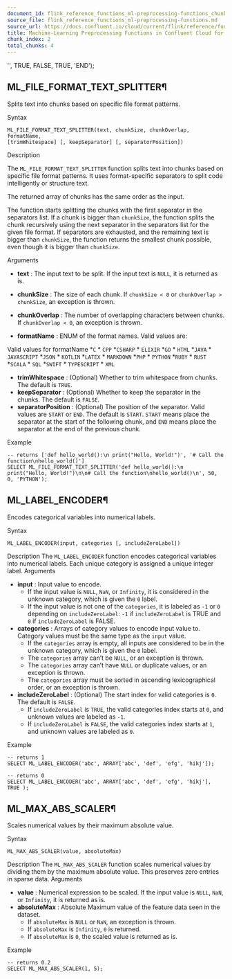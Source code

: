 ```yaml
---
document_id: flink_reference_functions_ml-preprocessing-functions_chunk_2
source_file: flink_reference_functions_ml-preprocessing-functions.md
source_url: https://docs.confluent.io/cloud/current/flink/reference/functions/ml-preprocessing-functions.html
title: Machine-Learning Preprocessing Functions in Confluent Cloud for Apache Flink
chunk_index: 2
total_chunks: 4
---
```


'', TRUE, FALSE, TRUE, 'END');

## ML_FILE_FORMAT_TEXT_SPLITTER¶

Splits text into chunks based on specific file format patterns.

Syntax

    ML_FILE_FORMAT_TEXT_SPLITTER(text, chunkSize, chunkOverlap, formatName,
    [trimWhitespace] [, keepSeparator] [, separatorPosition])

Description

The `ML_FILE_FORMAT_TEXT_SPLITTER` function splits text into chunks based on specific file format patterns. It uses format-specific separators to split code intelligently or structure text.

The returned array of chunks has the same order as the input.

The function starts splitting the chunks with the first separator in the separators list. If a chunk is bigger than `chunkSize`, the function splits the chunk recursively using the next separator in the separators list for the given file format. If separators are exhausted, and the remaining text is bigger than `chunkSize`, the function returns the smallest chunk possible, even though it is bigger than `chunkSize`.

Arguments

* **text** : The input text to be split. If the input text is `NULL`, it is returned as is.

* **chunkSize** : The size of each chunk. If `chunkSize < 0` or `chunkOverlap > chunkSize`, an exception is thrown.

* **chunkOverlap** : The number of overlapping characters between chunks. If `chunkOverlap < 0`, an exception is thrown.

* **formatName** : ENUM of the format names. Valid values are:

Valid values for formatName
    *`C`
    * `CPP`
    *`CSHARP`
    * `ELIXIR`
    *`GO`
    * `HTML`
    *`JAVA`
    * `JAVASCRIPT`
    *`JSON`
    * `KOTLIN`
    *`LATEX`
    * `MARKDOWN`
    *`PHP`
    * `PYTHON`
    *`RUBY`
    * `RUST`
    *`SCALA`
    * `SQL`
    *`SWIFT`
    * `TYPESCRIPT`
    * `XML`

* **trimWhitespace** : (Optional) Whether to trim whitespace from chunks. The default is `TRUE`.
* **keepSeparator** : (Optional) Whether to keep the separator in the chunks. The default is `FALSE`.
* **separatorPosition** : (Optional) The position of the separator. Valid values are `START` or `END`. The default is `START`. `START` means place the separator at the start of the following chunk, and `END` means place the separator at the end of the previous chunk.

Example

    -- returns ['def hello_world():\n print("Hello, World!")', '# Call the function\nhello_world()']
    SELECT ML_FILE_FORMAT_TEXT_SPLITTER('def hello_world():\n print("Hello, World!")\n\n# Call the function\nhello_world()\n', 50, 0, 'PYTHON');

## ML_LABEL_ENCODER¶

Encodes categorical variables into numerical labels.

Syntax

    ML_LABEL_ENCODER(input, categories [, includeZeroLabel])

Description
    The `ML_LABEL_ENCODER` function encodes categorical variables into numerical labels. Each unique category is assigned a unique integer label.
Arguments

* **input** : Input value to encode.
  * If the input value is `NULL`, `NaN`, or `Infinity`, it is considered in the unknown category, which is given the `0` label.
  * If the input value is not one of the `categories`, it is labeled as `-1` or `0` depending on `includeZeroLabel`: `-1` if `includeZeroLabel` is TRUE and `0` if `includeZeroLabel` is FALSE.
* **categories** : Arrays of category values to encode input value to. Category values must be the same type as the `input` value.
  * If the `categories` array is empty, all inputs are considered to be in the unknown category, which is given the `0` label.
  * The `categories` array can’t be `NULL`, or an exception is thrown.
  * The `categories` array can’t have `NULL` or duplicate values, or an exception is thrown.
  * The `categories` array must be sorted in ascending lexicographical order, or an exception is thrown.
* **includeZeroLabel** : (Optional) The start index for valid categories is `0`. The default is `FALSE`.
  * If `includeZeroLabel` is `TRUE`, the valid categories index starts at `0`, and unknown values are labeled as `-1`.
  * If `includeZeroLabel` is `FALSE`, the valid categories index starts at `1`, and unknown values are labeled as `0`.

Example

    -- returns 1
    SELECT ML_LABEL_ENCODER('abc', ARRAY['abc', 'def', 'efg', 'hikj']);

    -- returns 0
    SELECT ML_LABEL_ENCODER('abc', ARRAY['abc', 'def', 'efg', 'hikj'], TRUE );

## ML_MAX_ABS_SCALER¶

Scales numerical values by their maximum absolute value.

Syntax

    ML_MAX_ABS_SCALER(value, absoluteMax)

Description
    The `ML_MAX_ABS_SCALER` function scales numerical values by dividing them by the maximum absolute value. This preserves zero entries in sparse data.
Arguments

* **value** : Numerical expression to be scaled. If the input value is `NULL`, `NaN`, or `Infinity`, it is returned as is.
* **absoluteMax** : Absolute Maximum value of the feature data seen in the dataset.
  * If `absoluteMax` is `NULL` or `NaN`, an exception is thrown.
  * If `absoluteMax` is `Infinity`, `0` is returned.
  * If `absoluteMax` is `0`, the scaled value is returned as is.

Example

    -- returns 0.2
    SELECT ML_MAX_ABS_SCALER(1, 5);
